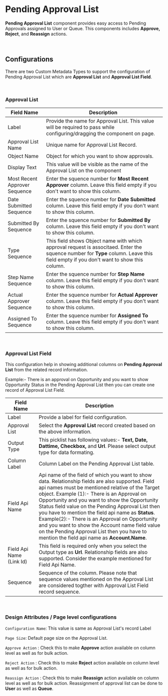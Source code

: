 # Pending Approval List
**Pending Approval List** component provides easy access to Pending Approvals assigned to User or Queue. This components includes **Approve,** **Reject**, and **Reassign** actions.

<br />


## Configurations
There are two Custom Metadata Types to support the configuration of Pending Approval List which are **Approval List** and **Approval List Field**. 

<br />

### Approval List

| Field Name | Description |
|------------|-------------|
| Label      | Provide the name for Approval List. This value will be required to pass while configuring/dragging the component on page. |
|Approval List Name | Unique name for Approval List Record. |
| Object Name | Object for which you want to show approvals. |
| Display Text | This value will be visible as the name of the Approval List on the component|
| Most Recent Approver Sequence | Enter the squence number for **Most Recent  Approver** column. Leave this field empty if you don't want to show this column. |
| Date Submitted Sequence | Enter the squence number for **Date Submitted** column. Leave this field empty if you don't want to show this column. |
| Submitted By Sequence |  Enter the squence number for **Submitted By** column. Leave this field empty if you don't want to show this column. |
| Type Sequence | This field shows Object name with which approval request is associtaed. Enter the squence number for **Type** column. Leave this field empty if you don't want to show this column. |
| Step Name Sequence | Enter the squence number for **Step Name** column. Leave this field empty if you don't want to show this column. |
| Actual Approver Sequence | Enter the squence number for **Actual Approver** column. Leave this field empty if you don't want to show this column. |
| Assigned To Sequence | Enter the squence number for **Assigned To** column. Leave this field empty if you don't want to show this column. |


<br />

### Approval List Field

This configuration help in showing additional columns on **Pending Approval List** from the related record information. 

Example:- There is an approval on Opportunity and you want to show Opportunity Status in the Pending Approval List then you can create one record of Approval List Field.

| Field Name | Description | 
-------------|--------------|
| Label | Provide a label for field configuration.|
| Approval List | Select the **Approval List** record created based on the above information. |
| Output Type | This picklist has following values:- **Text, Date, Dattime, Checkbox,** and **Url**.  Please select output type for data formating.|
| Column Label | Column Label on the Pending Approval List table. |
| Field Api Name | Api name of the field of which you want to show data. Relationship fields are also supported. Field api names must be mentioned relative of the Target object. Example (1):- There is an Approval on Opportunity and you want to show the Opportunity Status field value on the Pending Approval List then you have to mention the field api name as **Status**. Example(2):- There is an Approval on Opportunity and you want to show the Account name field value on the Pending Approval List then you have to mention the field api name as **Account.Name**. |
| Field Api Name (Link Id) | This field is required only when you select the Output type as **Url**. Relationship fields are also supported. Consider the example mentioned for Field Api Name.  |
| Sequence | Sequence of the column. Please note that sequence values mentioned on the Approval List are considered togther with Approval List Field record sequence.|


<br />

### Design Attributes / Page level configurations

`Configuration Name`: This value is same as Approval List's record Label

`Page Size`: Default page size on the Approval List.

`Approve Action` : Check this to make **Approve** action available on column level as well as for bulk action.


`Reject Action` : Check this to make **Reject** action available on column level as well as for bulk action.


`Reassign Action` : Check this to make **Reassign** action available on column level as well as for bulk action. Reassignment of approval list can be done to **User** as well as **Queue**.




